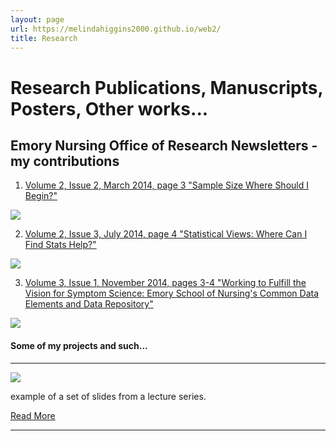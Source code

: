 ```yaml
---
layout: page
url: https://melindahiggins2000.github.io/web2/
title: Research
---
```


# Research Publications, Manuscripts, Posters, Other works...

## Emory Nursing Office of Research Newsletters - my contributions

1. [Volume 2, Issue 2, March 2014, page 3 "Sample Size Where Should I Begin?"](http://issuu.com/jcmills/docs/onr_newsletter_march2014)

<a href="http://issuu.com/jcmills/docs/onr_newsletter_march2014"><img class="centered" src="{{ site.url }}/images/website/EmoryNursingONR_Vol2Issue2sm.png.jpg"/></a>

2. [Volume 2, Issue 3, July 2014, page 4 "Statistical Views: Where Can I Find Stats Help?"](http://issuu.com/jcmills/docs/onr_newsletter_july2014)

<a href="http://issuu.com/jcmills/docs/onr_newsletter_july2014"><img class="centered" src="{{ site.url }}/images/website/EmoryNursingONR_Vol2Issue3sm.png.jpg"/></a>

3. [Volume 3, Issue 1, November 2014, pages 3-4 "Working to Fulfill the Vision for Symptom Science: Emory School of Nursing's Common Data Elements and Data Repository"](http://issuu.com/jcmills/docs/onr_newsletter_november2014)

<a href="http://issuu.com/jcmills/docs/onr_newsletter_november2014"><img class="centered" src="{{ site.url }}/images/website/EmoryNursingONR_Vol3Issue1sm.png"/></a>

#### Some of my projects and such...

<hr/>

<a href="{{ site.url }}/research/lectureseries"><img class="centered" src="{{ site.url }}/images/website/sky01.jpg"/></a>
<p>
 example of a set of slides from a lecture series. &nbsp;&nbsp;
</p>
<p>
 <a class="redbutton" href="{{ site.url }}/research/lectureseries">Read More</a>
</p>
<hr/>



